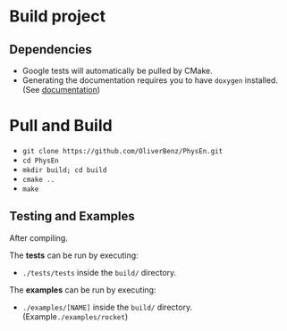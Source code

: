 # Build project
## Dependencies
- Google tests will automatically be pulled by CMake. 
- Generating the documentation requires you to have `doxygen` installed. (See [documentation](documentation.md))

# Pull and Build
- `git clone https://github.com/OliverBenz/PhysEn.git`
- `cd PhysEn`
- `mkdir build; cd build`
- `cmake ..`
- `make`

## Testing and Examples
After compiling.

The **tests** can be run by executing:
- `./tests/tests` inside the `build/` directory.

The **examples** can be run by executing:
- `./examples/[NAME]` inside the `build/` directory.
  (Example`./examples/rocket`)